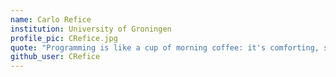 ```yaml
---
name: Carlo Refice
institution: University of Groningen
profile_pic: CRefice.jpg
quote: "Programming is like a cup of morning coffee: it's comforting, stimulating, and it causes addiction."
github_user: CRefice
---
```

